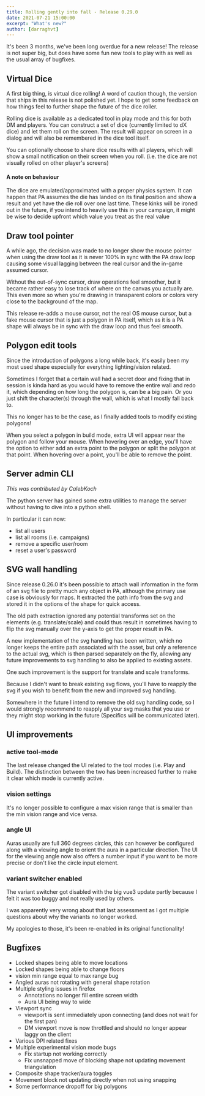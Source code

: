 ```yaml
---
title: Rolling gently into fall - Release 0.29.0
date: 2021-07-21 15:00:00
excerpt: "What's new?"
author: [darraghvt]
---
```


It's been 3 months, we've been long overdue for a new release!
The release is not super big, but does have some fun new tools to play with as well as the usual array of bugfixes.

## Virtual Dice

A first big thing, is virtual dice rolling!
A word of caution though, the version that ships in this release is not polished yet.
I hope to get some feedback on how things feel to further shape the future of the dice roller.

Rolling dice is available as a dedicated tool in play mode and this for both DM and players.
You can construct a set of dice (currently limited to dX dice) and let them roll on the screen.
The result will appear on screen in a dialog and will also be remembered in the dice tool itself.

You can optionally choose to share dice results with all players, which will show a small notification on their screen when you roll.
(i.e. the dice are not visually rolled on other player's screens)

#### A note on behaviour

The dice are emulated/approximated with a proper physics system. It can happen that PA assumes the die has landed on its final position and show a result and yet have the die roll over one last time. These kinks will be ironed out in the future, if you intend to heavily use this in your campaign, it might be wise to decide upfront which value you treat as the real value

## Draw tool pointer

A while ago, the decision was made to no longer show the mouse pointer when using the draw tool as it is never 100% in sync with the PA draw loop causing some visual lagging between the real cursor and the in-game assumed cursor.

Without the out-of-sync cursor, draw operations feel smoother, but it became rather easy to lose track of where on the canvas you actually are. This even more so when you're drawing in transparent colors or colors very close to the background of the map.

This release re-adds a mouse cursor, not the real OS mouse cursor, but a fake mouse cursor that is just a polygon in PA itself, which as it is a PA shape will always be in sync with the draw loop and thus feel smooth.

## Polygon edit tools

Since the introduction of polygons a long while back, it's easily been my most used shape especially for everything lighting/vision related.

Sometimes I forget that a certain wall had a secret door and fixing that in session is kinda hard as you would have to remove the entire wall and redo it, which depending on how long the polygon is, can be a big pain. Or you just shift the character(s) through the wall, which is what I mostly fall back to.

This no longer has to be the case, as I finally added tools to modify existing polygons!

When you select a polygon in build mode, extra UI will appear near the polygon and follow your mouse.
When hovering over an edge, you'll have the option to either add an extra point to the polygon or split the polygon at that point.
When hovering over a point, you'll be able to remove the point.

## Server admin CLI

_This was contributed by CalebKoch_

The python server has gained some extra utilities to manage the server without having to dive into a python shell.

In particular it can now:

-   list all users
-   list all rooms (i.e. campaigns)
-   remove a specific user/room
-   reset a user's password

## SVG wall handling

Since release 0.26.0 it's been possible to attach wall information in the form of an svg file to pretty much any object in PA, although the primary use case is obviously for maps.
It extracted the path info from the svg and stored it in the options of the shape for quick access.

The old path extraction ignored any potential transforms set on the elements (e.g. translate/scale) and could thus result in sometimes having to flip the svg manually over the y-axis to get the proper result in PA.

A new implementation of the svg handling has been written, which no longer keeps the entire path associated with the asset, but only a reference to the actual svg, which is then parsed separately on the fly, allowing any future improvements to svg handling to also be applied to existing assets.

One such improvement is the support for translate and scale transforms.

Because I didn't want to break existing svg flows, you'll have to reapply the svg if you wish to benefit from the new and improved svg handling.

Somewhere in the future I intend to remove the old svg handling code, so I would strongly recommend to reapply all your svg masks that you use or they might stop working in the future (Specifics will be communicated later).

## UI improvements

### active tool-mode

The last release changed the UI related to the tool modes (i.e. Play and Build).
The distinction between the two has been increased further to make it clear which mode is currently active.

### vision settings

It's no longer possible to configure a max vision range that is smaller than the min vision range and vice versa.

### angle UI

Auras usually are full 360 degrees circles, this can however be configured along with a viewing angle to orient the aura in a particular direction.
The UI for the viewing angle now also offers a number input if you want to be more precise or don't like the circle input element.

### variant switcher enabled

The variant switcher got disabled with the big vue3 update partly because I felt it was too buggy and not really used by others.

I was apparently very wrong about that last assessment as I got multiple questions about why the variants no longer worked.

My apologies to those, it's been re-enabled in its original functionality!

## Bugfixes

-   Locked shapes being able to move locations
-   Locked shapes being able to change floors
-   vision min range equal to max range bug
-   Angled auras not rotating with general shape rotation
-   Multiple styling issues in firefox
    -   Annotations no longer fill entire screen width
    -   Aura UI being way to wide
-   Viewport sync
    -   viewport is sent immediately upon connecting (and does not wait for the first pan)
    -   DM viewport move is now throttled and should no longer appear laggy on the client
-   Various DPI related fixes
-   Multiple experimental vision mode bugs
    -   Fix startup not working correctly
    -   Fix unsnapped move of blocking shape not updating movement triangulation
-   Composite shape tracker/aura toggles
-   Movement block not updating directly when not using snapping
-   Some performance dropoff for big polygons

